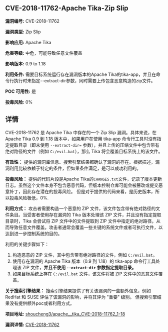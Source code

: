 ## CVE-2018-11762-Apache Tika-Zip Slip

**漏洞编号:** CVE-2018-11762

**漏洞类型:** Zip Slip

**影响应用:** Apache Tika

**危害等级:** 中危，可能导致任意文件覆盖

**影响版本:** 0.9 to 1.18

**利用条件:** 需要目标系统运行存在漏洞版本的Apache Tika的tika-app，并且在命令行执行时未指定--extract-dir参数，同时需要上传包含恶意构造的zip文件。

**POC 可用性:** 是

**投毒风险:** 0%

## 详情

CVE-2018-11762 是 Apache Tika 中存在的一个 Zip Slip 漏洞。具体来说，在 Apache Tika 0.9 到 1.18 版本中，如果用户在使用 tika-app 命令行工具时没有指定提取目录（即未使用 `--extract-dir=` 参数），并且上传的压缩文件中包含带有绝对路径的文件（例如 `C:/evil.bat`），那么 Tika 将会覆盖目标系统上的该文件。 

**有效性：** 提供的漏洞库信息、搜索引擎结果都确认了漏洞的存在。根据描述，漏洞利用比较依赖于特定的条件，但如果条件满足，是可以成功利用的。

**投毒风险：**  提供的代码片段是Apache Tika的`CHANGES.txt`文件，记录了版本更新日志。虽然这个文件本身不包含恶意代码，但版本控制仓库可能会被篡改或提交恶意补丁，因此存在潜在的投毒风险。 但是对于提供的代码来看，是历史版本，所以投毒风险极低，0%.

**利用方式：** 攻击者需要构造一个恶意的 ZIP 文件，该文件包含带有绝对路径的文件条目。当受害者使用存在漏洞的 Tika 版本处理该 ZIP 文件，并且没有指定提取目录时，Tika 会尝试将 ZIP 文件中的文件提取到 ZIP 文件中指定的绝对路径，从而导致任意文件覆盖。攻击者通常会覆盖一些关键的系统文件或者可执行文件，以达到进一步控制系统的目的。

利用的关键步骤如下：

1.  构造恶意的 ZIP 文件，其中包含带有绝对路径的文件，例如 `C:/evil.bat`。
2.  使用存在漏洞的 Apache Tika 版本（0.9 到 1.18）的 tika-app 命令行工具处理该 ZIP 文件，**并且不使用 `--extract-dir` 参数指定提取目录。**
3.  如果目标系统上存在 `C:/evil.bat` 文件，该文件将被 ZIP 文件中的恶意文件覆盖。

**关于搜索引擎结果：** 搜索引擎结果提供了有关该漏洞的一些额外信息，例如RedHat 和 SUSE 评估了该漏洞的影响，并将其评为 "重要" 级别。 但搜索引擎结果没有提供额外poc或者利用方式。


**项目地址:** [shoucheng3/apache__tika_CVE-2018-11762_1-18](https://github.com/shoucheng3/apache__tika_CVE-2018-11762_1-18)

**漏洞详情:** [CVE-2018-11762](https://nvd.nist.gov/vuln/detail/CVE-2018-11762)